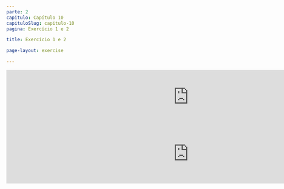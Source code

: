 ```yaml
---
parte: 2
capitulo: Capítulo 10
capituloSlug: capitulo-10
pagina: Exercício 1 e 2

title: Exercício 1 e 2

page-layout: exercise

---
```


<!-- <img src="{{site.baseurl}}/assets/graphics/content/2_3_1_1_1.png"/> -->
<iframe src="https://player.vimeo.com/video/226771029?title=0&byline=0&portrait=0" width="960" height="141" frameborder="0" webkitallowfullscreen mozallowfullscreen allowfullscreen></iframe>

<iframe src="https://player.vimeo.com/video/226771068?title=0&byline=0&portrait=0" width="960" height="159" frameborder="0" webkitallowfullscreen mozallowfullscreen allowfullscreen></iframe>
